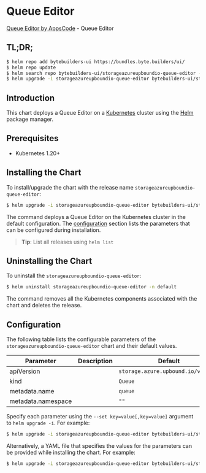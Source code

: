 # Queue Editor

[Queue Editor by AppsCode](https://byte.builders) - Queue Editor

## TL;DR;

```bash
$ helm repo add bytebuilders-ui https://bundles.byte.builders/ui/
$ helm repo update
$ helm search repo bytebuilders-ui/storageazureupboundio-queue-editor --version=v0.4.18
$ helm upgrade -i storageazureupboundio-queue-editor bytebuilders-ui/storageazureupboundio-queue-editor -n default --create-namespace --version=v0.4.18
```

## Introduction

This chart deploys a Queue Editor on a [Kubernetes](http://kubernetes.io) cluster using the [Helm](https://helm.sh) package manager.

## Prerequisites

- Kubernetes 1.20+

## Installing the Chart

To install/upgrade the chart with the release name `storageazureupboundio-queue-editor`:

```bash
$ helm upgrade -i storageazureupboundio-queue-editor bytebuilders-ui/storageazureupboundio-queue-editor -n default --create-namespace --version=v0.4.18
```

The command deploys a Queue Editor on the Kubernetes cluster in the default configuration. The [configuration](#configuration) section lists the parameters that can be configured during installation.

> **Tip**: List all releases using `helm list`

## Uninstalling the Chart

To uninstall the `storageazureupboundio-queue-editor`:

```bash
$ helm uninstall storageazureupboundio-queue-editor -n default
```

The command removes all the Kubernetes components associated with the chart and deletes the release.

## Configuration

The following table lists the configurable parameters of the `storageazureupboundio-queue-editor` chart and their default values.

|     Parameter      | Description |                    Default                    |
|--------------------|-------------|-----------------------------------------------|
| apiVersion         |             | <code>storage.azure.upbound.io/v1beta1</code> |
| kind               |             | <code>Queue</code>                            |
| metadata.name      |             | <code>queue</code>                            |
| metadata.namespace |             | <code>""</code>                               |


Specify each parameter using the `--set key=value[,key=value]` argument to `helm upgrade -i`. For example:

```bash
$ helm upgrade -i storageazureupboundio-queue-editor bytebuilders-ui/storageazureupboundio-queue-editor -n default --create-namespace --version=v0.4.18 --set apiVersion=storage.azure.upbound.io/v1beta1
```

Alternatively, a YAML file that specifies the values for the parameters can be provided while
installing the chart. For example:

```bash
$ helm upgrade -i storageazureupboundio-queue-editor bytebuilders-ui/storageazureupboundio-queue-editor -n default --create-namespace --version=v0.4.18 --values values.yaml
```
